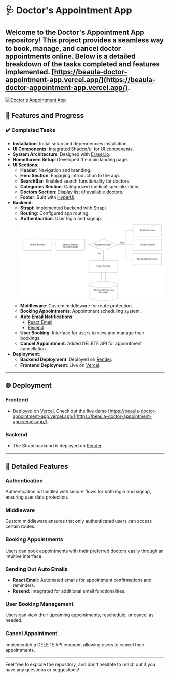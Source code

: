 # 🩺 Doctor's Appointment App

Welcome to the **Doctor's Appointment App** repository! This project provides a seamless way to book, manage, and cancel doctor appointments online. Below is a detailed breakdown of the tasks completed and features implemented.
[https://beaula-doctor-appointment-app.vercel.app/](https://beaula-doctor-appointment-app.vercel.app/).
---

<a href="https://beaula-doctor-appointment-app.vercel.app/" target="_blank">
    <img src="https://github.com/BeaulaEkka/doctor-appointment-frontend/blob/master/public/images/docapp.png" alt="Doctor's Appointment App">
</a>

## 🚀 Features and Progress

### ✔️ Completed Tasks

- **Installation**: Initial setup and dependencies installation.
- **UI Components**: Integrated [Shadcn/ui](https://shadcn.dev/) for UI components.
- **System Architecture**: Designed with [Eraser.io](https://www.eraser.io/).
- **HomeScreen Setup**: Developed the main landing page.
- **UI Sections**:
  - **Header**: Navigation and branding.
  - **Hero Section**: Engaging introduction to the app.
  - **SearchBar**: Enabled search functionality for doctors.
  - **Categories Section**: Categorized medical specializations.
  - **Doctors Section**: Display list of available doctors.
  - **Footer**: Built with [HyperUi](https://hyperui.dev/).
- **Backend**:
  - **Strapi**: Implemented backend with Strapi.
  - **Routing**: Configured app routing.
  - **Authentication**: User login and signup.  
    ![Authentication Flow](https://github.com/BeaulaEkka/doctor-appointment-frontend/blob/master/public/images/authentication%20flow.png)
  - **Middleware**: Custom middleware for route protection.
  - **Booking Appointments**: Appointment scheduling system.
  - **Auto Email Notifications**:
    - [React Email](#sending-out-auto-email-react-email)
    - [Resend](#sending-out-auto-email-resend)
  - **User Booking**: Interface for users to view and manage their bookings.
  - **Cancel Appointment**: Added DELETE API for appointment cancellation.
- **Deployment**:
  - **Backend Deployment**: Deployed on [Render](https://render.com/).
  - **Frontend Deployment**: Live on [Vercel](https://vercel.com/).

---

## 🌐 Deployment

### Frontend

- Deployed on [Vercel](https://vercel.com/). Check out the live demo [https://beaula-doctor-appointment-app.vercel.app/](https://beaula-doctor-appointment-app.vercel.app/).

### Backend

- The Strapi backend is deployed on [Render](https://render.com/).

---

## 🔧 Detailed Features

### Authentication

Authentication is handled with secure flows for both login and signup, ensuring user data protection.

### Middleware

Custom middleware ensures that only authenticated users can access certain routes.

### Booking Appointments

Users can book appointments with their preferred doctors easily through an intuitive interface.

### Sending Out Auto Emails

- **React Email**: Automated emails for appointment confirmations and reminders.
- **Resend**: Integrated for additional email functionalities.

### User Booking Management

Users can view their upcoming appointments, reschedule, or cancel as needed.

### Cancel Appointment

Implemented a DELETE API endpoint allowing users to cancel their appointments.

---

Feel free to explore the repository, and don't hesitate to reach out if you have any questions or suggestions!
